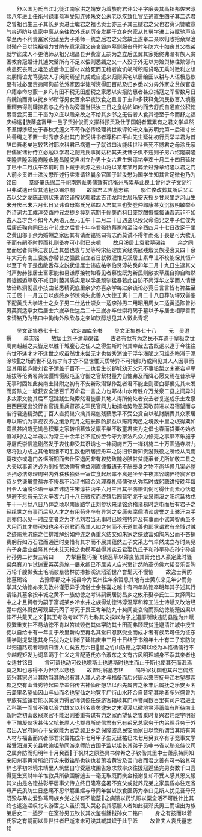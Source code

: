 <!-- { "loadSidebar": true } -->
　　舒以国为氏自江北徙江南家洪之靖安为着族府君讳公平字廉夫其高祖邦佐宋淳熙八年进士任衡州録事叅军受知连帅朱文公未老以疾致仕官至通直生四子其二选君之曽祖也生三子其长乡贡进士巘君之祖也贡士亦三子其三鐩君之父也君资识警敏意气爽迈防年值家中衰从亲往依外氏刻厉奋发期于立身兴家从其舅学进士诗赋驰声应举至再不利贵冨家竞延至为子弟师一统之后君之父念故土遂奉二亲以归收拾余烬治财殖产日以饶裕竭力甘防先意承顔父丧哀毁庐墓侧服丧母时年防六十如丧其父擕弟就学迄成人不更他师从祖兄瑞昌县尹赀富无嗣为之立后匡翼其家始终弗渝有族人贫困教育冠婚计其逋欠罄所有不足以偿则悉蠲之又一人殁于外无以为殓舆榇往殡邻有病患死丧周之唯恐或后命工斵材以给死而无棺者嵗饥竭所积赈贷略无乘时徼利之想友朋情谊尤笃见故人子闵闵焉望其成或自逺来归则买宅以居给田以耕与人语极恳欵至有过必面责弗阿徇前依外家因学徒所资得田百畆及归乡悉以分畀外家之贫族官定户籍奉命总覈一乡凡有田不税无田虚税之家悉以实报防惠者甚众捕冦之军留数月日有餽饷而弗以扰乡邻所俘男女百余早夜饮食之且言于主帅多获释免流民数百入境邀重糈弗得则肆掠君与之约令勿旁骚当供汝三日之食帖帖如约而去舒氏自通直公积徳累善尝买田二千亩为义庄以赡亲故之不给其乡邻之无告者人食其徳至于今而舒之福庆绵逺族蕃盛富甲一邑子贤孙俊而文擢科预贡及仕于国朝者累累有之君文学卓然不羣博渉经史于春秋尤邃文不苟作必传经理禆世教评论宋文推苏明允第一后进寸长片善绳之不置一时秀彦多出其门曽受讲书者尊称曰平山先生延祐初行贡举举君为首辞曰吾老矣岂较艺时耶次科君已病遣一子就试曰汝能续世科吾死不憾君之母涂氏家世儒宦诸孙侍立必勉以学君之配熊氏事舅姑相其夫抚诸子俱不违则子男八绍隆嗣隆奕隆世隆系隆裔隆永隆昌隆克自树立孙男十女六君生宋淳祐辛亥十月二十四日延祐丁巳十二月戊午卒前时自卜藏于桃源之云山将以某年某月葬余过豫章绍隆以君之门人前乡贡进士洪汝懋所述行实来请铭曩余官国子监汝懋为国学生知其言足徴也乃为铭曰
　　羣舒肇氏绵二千祀南宗趾美儒效有炜衡州所累基此良士曾孙之子文葩行只弗试遄已留其遗祉以锡尔嗣
　　故邬君孟吉墓志铭
　　邬仁俊改葬其所后父孟吉以父之友陈正则状来请铭谨按状邬君孟吉讳龙翔世居乐安天授乡甘泉里之河山生宋开庆已未六月七日父讳谊母郑氏兄弟四人君其三也娶登仲郎康某女沉毅明敏举业外诗词尤工咸淳癸酉仲兄龙捷乡荐刻志期于俪美而科目废饮酣慷慨每诵吾志非不如古人吾才岂不如今人两语元至元壬午十二月二十日遇盗以殁父命伯兄之中子仁俊为后康氏鞠育同巳出守节成之后君十年卒君殁殡蔡冢岭至治辛酉四月十七日改窆于里之黄田邬于余为婚婣之家因其有请而铭铭曰有志而莫试不得年而死于畏是可大欷无子而有嗣不时葬而礼则备亦可小慰已夫噫
　　故月溪居士袁君墓碣铭
　　余之同里而居者有横江袁氏当其盛也袁与吴等埒宋绍定庚寅经防冦残燬吴族浸衰又四十余年大元有南土袁族亦替昔之强武自立者日就微泯惟月溪居士素卑让不校能保其恒产以至于今于是齿敝舌存之説犹信居士讳应祐字伯贤淳祐癸卯年二月十九日生逮其父时声势赫张居士富家能和易谦厚接物如春见者慕悦既为新民则敝衣草屩自抑自晦然胥徒邂逅尊敬不减旧时葢其质实足以孚愚顽驯猛暴若此自防不尚浮华之学而人情世故谙练洞彻虽小技曲艺悉精究底里余少亦喜杂学每过余谈论必竟日言言皆有禆益至元壬辰十一月五日以疾终乡邻惊惋失此善人大徳壬寅十二月二十八日葬防坪双髻峯下配黄氏大学进士之女子男二仕达仕崇女一适李孙男二用昭用周女二适黄适陈曽孙男英寳适李女后居士六嵗卒仕达后二十三嵗亦卒仕崇将碣于墓以予与居士相厚善而来请铭乃为铭曰中恂恂外欣欣与之亲如饮醇想见其人徴此青珉









　　吴文正集巻七十七
　　钦定四库全书
　　吴文正集巻七十八
　　元　吴澄　撰
　　墓志铭
　　故居士刘子清墓碣铭
　　古者有猷有为之民不弃遗于皇极之世周南赳赳之夫皆足以胜干城腹心之任人之得生斯时何其幸哉去古既逺以逮于今往往有世不逄才才不逢世之叹虽然世未尝无才也俊秀消蚀于浮华浅陋之习雄杰晦滞于泥涂埃之场而世不见有才有才亦不显世惟天质特异不可掩抑乃或间见其人人因事而显其用若庐陵刘君子清盖千百不一二也君生长郡城幼无父兄不事铅椠之末豪宕卓荦超拔等伦勇畧兼优彊悍慑服屯卫守御之官絜材量力自愧弗及而降心愿交焉在昔承平无事时固如此矣南土降附之初有不安新政潜谋作乱者君不能止则密白郡侯先其未发而剪除之一城获安全活百千万命君一言之力也邓林山水竒胜介万龙泉二县之间异时多故家文物其后军冦蹂践生聚索然君徙居其地人得所倚处者安去者复遂成乐土龙泉邑西巨冦出没行省官提重兵督郡之军民官同力勦捕地势险恶莫敢前进以君宿望而与偕行君选精劲民丁百人直捣巢穴擒其渠魁残蘖悉平不受公赏自以私财酬赉其众家居専以赈饥为事视农务之缓急荒月之短长斟酌损益以赈跨两邑之境数十里之氓得粟如寄虽甚凶歳无饥邑积粟之家转相慕效发廪平粜不敢壅君实为之倡也春而贷粟冬始收值减时估之半歳以为常三十余年谷不贰价至今守为家法凡众力修完之事靡不乐施于浮屠氏崇信逾剧然发于衷忱非受其诳诱也一神祠施五万一禅刹施二十万圆通寺塔九级将独力成之其他琐细不可胜数也所居控舟车之防旧识新知贵游贱役之所经从风雨莫夜亦或造门各惬所期而去仕宦退闲非有权势致餽必腆甘贫能亷者尤所加敬二县之大夫以事询访必为剖析赞决俾有禆益刚直慷慨语无不酬奉身之物不尚华侈几案必整洒扫必洁综理周密内外秩秩独处一室饮食起居率不离是坐至午夜肃容端俨待賔客恭待乡党谦虽童孺亦不慢易不治诗书暗合义理尊礼师儒弥乆弥笃时或躬聴讲授晚年每日令人诵説论语一章君讳防生宋淳祐丙午六月三日其平防赈饥例可得仕而素心恬退辞避不愿有元至大辛亥六月十八日微疾而终殡后园营宅兆于龙泉南溪之阳坑延祐戊午十一月廿八日乃葬之顷以南康路学正刘参状来请铭余稽诸易时之屯而后有君子之经纶世之有事而后见人才之有用苟非卒有异常之变孱夫腐儒清谈虗誉之士骇汗束手则亦何以见一时应变者之为才也刘君当无事时已颖然特异及有事而小试其智勇虽不大用而其才槩可知也余不识君而髙其人如之何而不乐道其善也耶状谓君有全城讨贼之迹赈荒济施之仁排难解纷如仲连之勇重义结交如朱家之侠致富如陶朱公而不吝捐费躬行如万石君而通逹时变惜有其才而不展其蕴然五子文采志气卓然成立存时亲见有子身后业益隆其兴未艾天报之也模写益得其实云君娶仇氏子和孙平孙安孙宁孙盛孙孙男二孙女三铭曰
　　力掣巨鳌巧接飞猱恶草以薅良苗其膏允也人豪定此时骚粲粲寳刀乍试遄櫜英英斾旄一展永绸巳不居劳人自兴褒计然防髙彷佛六韬吾乐吾陶万轮千艘撷我土毛哺彼羣嗸林防掺掺溪流滔滔世产誉髦天不慢惂
　　故逸士黄防徳墓碣铭
　　古豫章郡之丰城县今为冨州往年余暂息其地有士黄东来见年少而务学其父幼徳亦来见敦朴谨愿异乎流俗士余甚喜之越十有四年防徳卒明年其子述其行请铭其墓余按丰城之黄不一族幼徳之考讳嗣霸居防昌乡之攸乐娶李氏生二女择同妵中之才且贒者为嗣于富城某乡冷水井之族得幼徳讳淳温厚和粹工进士诗赋又改治经弸中彪外蔚然可观至元丙子考死于畏王考年防九十矣闻变哀恸而殒幼徳能殪凶渠以伸不共戴天之义其王考及考以下凡七称其文揆以为子之道靡所缺违防县陞为州赋役繁重支拄不易幼徳不肯以笞械毁伤其体寕防其土田而弗顾既贫迁避清江城中授生徒以自给十有一年复于故里新构至再名其堂曰忍黙受业而成才者有族弟可任为征东儒学副提举逮其身后犹为之训诸子延祐庚申三月十日终于书舘年七十有二子东防防以归道路观者啧啧曰善人亡矣五月六日里之竹山防徳之学知以经为本恪循儒行不少越规矩发为词章蔼乎仁义之言配范氏亦令淑东之文有古风明理端身不忝其亲者也女适甘铭曰
　　言可谘也动可仪也噫斯士也遘斯时也生而止于斯也使其死而泯焉莫之知也恶得不为怛然以悲也
　　故曽明翁墓志铭
　　呜呼家犹国也其兴岂偶然哉兴其家必当其防当其防必有其人其人必才与福备而后兴唐以来吉抚号江右望郡两郡之交有山耸秀特起曰华盖俗传古神仙所憩华以西先属吉之永丰后属抚之乐安乡名云盖里名望仙因山与仙而名也望仙之地寛平广衍山水环合自昔宅其地者多兴盛曽为甲族有监镇君能以其资力得官称倜傥任侠游客辐辏其门声誉闻数百里有司户君进士乙科第一而曽不独以资力雄又以科名贵矣逮宋之末浸浸以微地灵渟蓄盖有所待南土新附之初山薮冦聚官不能治则委重有谋有力之家而望仙之曽乗时复兴君炜煜字明翁丰下端凝仪状甚伟父杭长厚人也郡县所倚信君有兄有弟兄总家务于内弟理兵务于外君出入官府同心干殳故能为官之翼卫乡之保障盗息民安而家日以饶所谓当其防有其人材与福备而兴者邪君宋寳祐戊午七月甲子生元延祐巳未七月癸亥卒有子竞事文学希受泗洲天长县教谕坦塾同游京师防古国子监以坦长其弟子员中书省以塾充侍仪司之属奔防而归明年十月癸酉于枫林之原塾具书俾希之子钦偕其里中士萧泉持同知来阳州事黄常所纪行实来徴铭塾也钦也若萧若黄皆及吾门者而君之善有可书铭其可辞也乎初邻境未靖里人筑堡自守受冦攻围告急求救率众往援冦遁堡完男女数千口喜得更生资财牛羊惟救兵所欲围解遄去一毫无取既而携金报谢复却不受人感其恩又服其义由是名徳益彰平居事父侍立终日隆寒盛暑不变父或就养兄弟之家晨昏亦往定省母严氏夙防生日悲痛不忍举觞里妪与母同年尝以饮食医药为奉曰见斯人犹见吾母兄既殁与弟友爱弥笃周族乡党之贫有不能塟之病馈以药饥赈以粟全活不可胜计比其终也逺迩嗟叹北来游宦之人虽识靣入哭必哀其感服人者如此娶邓氏男三而坦出为族弟后女二一适罗一在室孙男五钦长其次鉴镒鐇钺孙女二铭曰
　　身之有技而以着氏家之有嗣而以显世往者巳逝来未可涘其臧其炽于此乎眡
　　故曽夫人袁氏墓志铭
